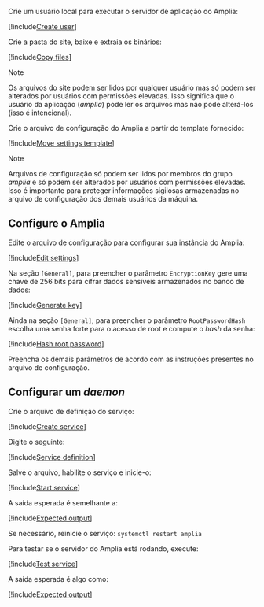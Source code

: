 ﻿Crie um usuário local para executar o servidor de aplicação do Amplia:

[!include[Create user](../../../../../../includes/amplia/linux/create-user.md)]

Crie a pasta do site, baixe e extraia os binários:

<!--
> [!NOTE]
> Para testar a [próxima versão](../../../changelog.md#vnext) do Amplia, atualmente em estágio *Release Candidate*, substitua `amplia-x.y.z.tar.gz` nos comandos abaixo
> por `amplia-4.14.0-rc01.tar.gz`. **Cuidado**: versões *Release Candidate* não são adequadas para produção e, portanto, devem ser instaladas apenas em ambientes de
> homologação/testes!
-->

[!include[Copy files](../../../../../../includes/amplia/linux/copy-files.md)]

> [!NOTE]
> Os arquivos do site podem ser lidos por qualquer usuário mas só podem ser alterados por usuários com permissões elevadas. Isso significa que o usuário da aplicação (*amplia*)
> pode ler os arquivos mas não pode alterá-los (isso é intencional).

Crie o arquivo de configuração do Amplia a partir do template fornecido:

[!include[Move settings template](../../../../../../includes/amplia/linux/move-settings-template.md)]

> [!NOTE]
> Arquivos de configuração só podem ser lidos por membros do grupo *amplia* e só podem ser alterados por usuários com permissões elevadas. Isso é importante para proteger informações
> sigilosas armazenadas no arquivo de configuração dos demais usuários da máquina.

## Configure o Amplia

Edite o arquivo de configuração para configurar sua instância do Amplia:

[!include[Edit settings](../../../../../../includes/amplia/linux/edit-settings.md)]

<a name="encryption-key-generation" />

Na seção `[General]`, para preencher o parâmetro `EncryptionKey` gere uma chave de 256 bits para cifrar dados sensíveis armazenados no banco de dados:

[!include[Generate key](../../../../../../includes/amplia/linux/gen-key.md)]

Ainda na seção `[General]`, para preencher o parâmetro `RootPasswordHash` escolha uma senha forte para o acesso de root e compute o *hash* da senha:

[!include[Hash root password](../../../../../../includes/amplia/linux/hash-root-pass.md)]

Preencha os demais parâmetros de acordo com as instruções presentes no arquivo de configuração.

## Configurar um *daemon*

Crie o arquivo de definição do serviço:

[!include[Create service](../../../../../../includes/amplia/linux/create-service.md)]

Digite o seguinte:

[!include[Service definition](../../../../../../includes/amplia/linux/service-definition.md)]

Salve o arquivo, habilite o serviço e inicie-o:

[!include[Start service](../../../../../../includes/amplia/linux/start-service.md)]

A saída esperada é semelhante a:

[!include[Expected output](../../../../../../includes/amplia/linux/start-service-output.md)]

Se necessário, reinicie o serviço: `systemctl restart amplia`

Para testar se o servidor do Amplia está rodando, execute:

[!include[Test service](../../../../../../includes/amplia/linux/test-service.md)]

A saída esperada é algo como:

[!include[Expected output](../../../../../../includes/amplia/linux/test-service-output.md)]
